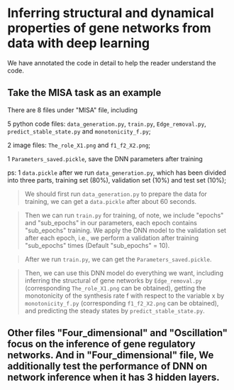 # Inferring structural and dynamical properties of gene networks from data with deep learning

We have annotated the code in detail to help the reader understand the code.
## Take the MISA task as an example
There are 8 files under "MISA" file, including 

5 python code files: `data_generation.py`, `train.py`, `Edge_removal.py`, `predict_stable_state.py` and `monotonicity_f.py`;

2 image files: `The_role_X1.png` and `f1_f2_X2.png`;

1 `Parameters_saved.pickle`, save the DNN parameters after training

ps: 1 `data.pickle` after we run `data_generation.py`, which has been divided into three parts, training set (80%), validation set (10%) and test set (10%);

> We should first run `data_generation.py` to prepare the data for training, we can get a `data.pickle` after about 60 seconds. 

> Then we can run `train.py` for training, of note, we include "epochs" and "sub_epochs" in our parameters, each epoch contains "sub_epochs" training. We apply the DNN model to the validation set after each epoch, i.e., we perform a validation after training "sub_epochs" times (Default "sub_epochs" = 10). 

> After we run `train.py`, we can get the `Parameters_saved.pickle`.

> Then, we can use this DNN model do everything we want, including inferring the structural of gene networks by `Edge_removal.py` (corresponding `The_role_X1.png` can be obtained), getting the monotonicity of the synthesis rate f with respect to the variable x by `monotonicity_f.py` (corresponding `f1_f2_X2.png` can be obtained), and predicting the steady states by  `predict_stable_state.py`.

## Other files "Four_dimensional" and "Oscillation" focus on the inference of gene regulatory networks. And in "Four_dimensional" file, We additionally test the performance of DNN on network inference when it has 3 hidden layers.
